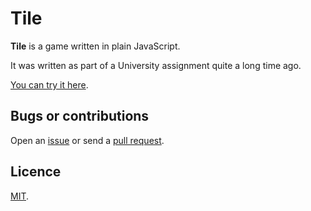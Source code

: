 # Tile

**Tile** is a game written in plain JavaScript.

It was written as part of a University assignment quite a long time ago.

[You can try it here](http://crdx.github.com/Tile).

## Bugs or contributions

Open an [issue](http://github.com/crdx/Tile/issues) or send a [pull request](http://github.com/crdx/Tile/pulls).

## Licence

[MIT](https://github.com/crdx/Tile/blob/master/LICENCE.md).
